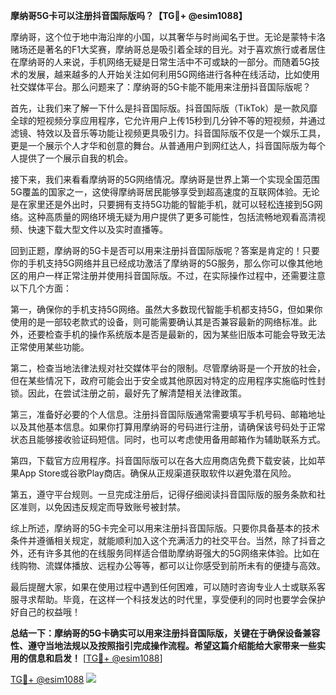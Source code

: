 **摩纳哥5G卡可以注册抖音国际版吗？【TG💪+ @esim1088】**

摩纳哥，这个位于地中海沿岸的小国，以其奢华与时尚闻名于世。无论是蒙特卡洛赌场还是著名的F1大奖赛，摩纳哥总是吸引着全球的目光。对于喜欢旅行或者居住在摩纳哥的人来说，手机网络无疑是日常生活中不可或缺的一部分。而随着5G技术的发展，越来越多的人开始关注如何利用5G网络进行各种在线活动，比如使用社交媒体平台。那么问题来了：摩纳哥的5G卡能不能用来注册抖音国际版呢？

首先，让我们来了解一下什么是抖音国际版。抖音国际版（TikTok）是一款风靡全球的短视频分享应用程序，它允许用户上传15秒到几分钟不等的短视频，并通过滤镜、特效以及音乐等功能让视频更具吸引力。抖音国际版不仅是一个娱乐工具，更是一个展示个人才华和创意的舞台。从普通用户到网红达人，抖音国际版为每个人提供了一个展示自我的机会。

接下来，我们来看看摩纳哥的5G网络情况。摩纳哥是世界上第一个实现全国范围5G覆盖的国家之一，这使得摩纳哥居民能够享受到超高速度的互联网体验。无论是在家里还是外出时，只要拥有支持5G功能的智能手机，就可以轻松连接到5G网络。这种高质量的网络环境无疑为用户提供了更多可能性，包括流畅地观看高清视频、快速下载大型文件以及实时直播等。

回到正题，摩纳哥的5G卡是否可以用来注册抖音国际版呢？答案是肯定的！只要你的手机支持5G网络并且已经成功激活了摩纳哥的5G服务，那么你可以像其他地区的用户一样正常注册并使用抖音国际版。不过，在实际操作过程中，还需要注意以下几个方面：

第一，确保你的手机支持5G网络。虽然大多数现代智能手机都支持5G，但如果你使用的是一部较老款式的设备，则可能需要确认其是否兼容最新的网络标准。此外，还要检查手机的操作系统版本是否是最新的，因为某些旧版本可能会导致无法正常使用某些功能。

第二，检查当地法律法规对社交媒体平台的限制。尽管摩纳哥是一个开放的社会，但在某些情况下，政府可能会出于安全或其他原因对特定的应用程序实施临时性封锁。因此，在尝试注册之前，最好先了解清楚相关法律政策。

第三，准备好必要的个人信息。注册抖音国际版通常需要填写手机号码、邮箱地址以及其他基本信息。如果你打算用摩纳哥的号码进行注册，请确保该号码处于正常状态且能够接收验证码短信。同时，也可以考虑使用备用邮箱作为辅助联系方式。

第四，下载官方应用程序。抖音国际版可以在各大应用商店免费下载安装，比如苹果App Store或谷歌Play商店。确保从正规渠道获取软件以避免潜在风险。

第五，遵守平台规则。一旦完成注册后，记得仔细阅读抖音国际版的服务条款和社区准则，以免因违反规定而导致账号被封禁。

综上所述，摩纳哥的5G卡完全可以用来注册抖音国际版。只要你具备基本的技术条件并遵循相关规定，就能顺利加入这个充满活力的社交平台。当然，除了抖音之外，还有许多其他的在线服务同样适合借助摩纳哥强大的5G网络来体验。比如在线购物、流媒体播放、远程办公等等，都可以让你感受到前所未有的便捷与高效。

最后提醒大家，如果在使用过程中遇到任何困难，可以随时咨询专业人士或联系客服寻求帮助。毕竟，在这样一个科技发达的时代里，享受便利的同时也要学会保护好自己的权益哦！

**总结一下：摩纳哥的5G卡确实可以用来注册抖音国际版，关键在于确保设备兼容性、遵守当地法规以及按照指引完成操作流程。希望这篇介绍能给大家带来一些实用的信息和启发！** [[TG💪+ @esim1088](https://t.me/s/esim1088)]

[TG💪+ @esim1088](https://t.me/s/esim1088) ![](https://i.postimg.cc/4NQfJmqS/Snipaste-2025-05-13-00-14-12.png)
